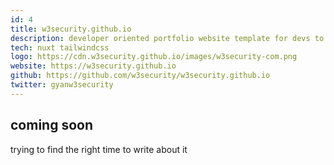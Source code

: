 ```yaml
---
id: 4
title: w3security.github.io
description: developer oriented portfolio website template for devs to quickly setup a blog and showcase projects
tech: nuxt tailwindcss
logo: https://cdn.w3security.github.io/images/w3security-com.png
website: https://w3security.github.io
github: https://github.com/w3security/w3security.github.io
twitter: gyanw3security
---
```


## coming soon

trying to find the right time to write about it
